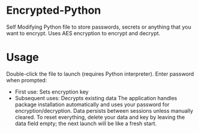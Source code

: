 # Encrypted-Python
Self Modifying Python file to store passwords, secrets or anything that you want to encrypt. Uses AES encryption to encrypt and decrypt.

# Usage
Double-click the file to launch (requires Python interpreter).
Enter password when prompted:
- First use: Sets encryption key
- Subsequent uses: Decrypts existing data
The application handles package installation automatically and uses your password for encryption/decryption. Data persists between sessions unless manually cleared. To reset everything, delete your data and key by leaving the data field empty; the next launch will be like a fresh start.
